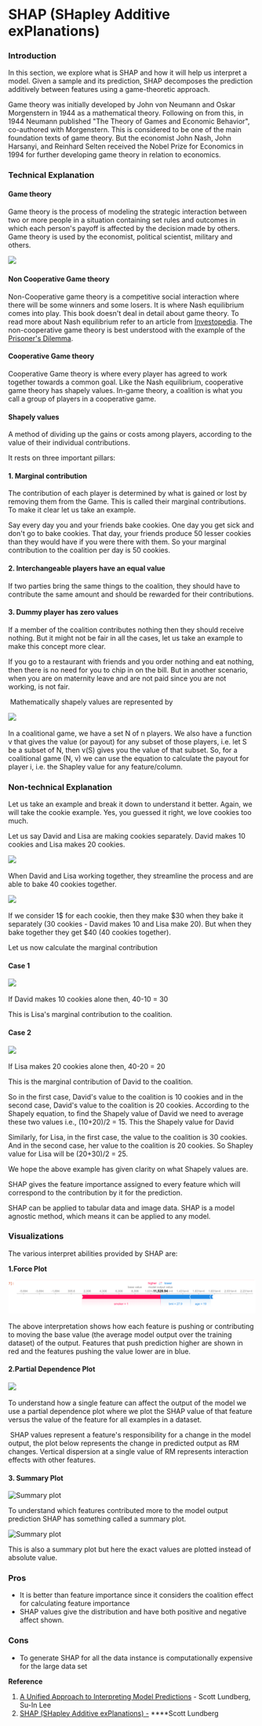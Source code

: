 # SHAP \(SHapley Additive exPlanations\)

### **Introduction**

In this section, we explore what is SHAP and how it will help us interpret a model. Given a sample and its prediction, SHAP decomposes the prediction additively between features using a game-theoretic approach.

Game theory was initially developed by John von Neumann and Oskar Morgenstern in 1944 as a mathematical theory. Following on from this, in 1944 Neumann published "The Theory of Games and Economic Behavior", co-authored with Morgenstern. This is considered to be one of the main foundation texts of game theory. But the economist John Nash, John Harsanyi, and Reinhard Selten received the Nobel Prize for Economics in 1994 for further developing game theory in relation to economics.

### Technical Explanation

#### Game theory

‌Game theory is the process of modeling the strategic interaction between two or more people in a situation containing set rules and outcomes in which each person's payoff is affected by the decision made by others. Game theory is used by the economist, political scientist, military and others.

![](https://gblobscdn.gitbook.com/assets%2F-MAC2Jbv5mGL5pUkLsG8%2Fsync%2Ff3f8943d2e1f2987432f7aab41a1647abd8b27d5.png?alt=media)

#### Non Cooperative Game theory

Non-Cooperative game theory is a competitive social interaction where there will be some winners and some losers. It is where Nash equilibrium comes into play. This book doesn't deal in detail about game theory. To read more about Nash equilibrium refer to an article from [Investopedia](https://www.investopedia.com/terms/n/nash-equilibrium.asp). The non-cooperative game theory is best understood with the example of the [Prisoner's Dilemma](https://www.investopedia.com/terms/p/prisoners-dilemma.asp).

#### Cooperative Game theory

Cooperative Game theory is where every player has agreed to work together towards a common goal. Like the Nash equilibrium, cooperative game theory has shapely values. In-game theory, a coalition is what you call a group of players in a cooperative game.

#### Shapely values

A method of dividing up the gains or costs among players, according to the value of their individual contributions.

It rests on three important pillars:

#### 1. Marginal contribution

The contribution of each player is determined by what is gained or lost by removing them from the Game. This is called their marginal contributions. To make it clear let us take an example.

‌Say every day you and your friends bake cookies. One day you get sick and don't go to bake cookies. That day, your friends produce 50 lesser cookies than they would have if you were there with them. So your marginal contribution to the coalition per day is 50 cookies.

#### 2. Interchangeable players have an equal value

If two parties bring the same things to the coalition, they should have to contribute the same amount and should be rewarded for their contributions.

#### 3. Dummy player has zero values

If a member of the coalition contributes nothing then they should receive nothing. But it might not be fair in all the cases, let us take an example to make this concept more clear.

‌If you go to a restaurant with friends and you order nothing and eat nothing, then there is no need for you to chip in on the bill. But in another scenario, when you are on maternity leave and are not paid since you are not working, is not fair.

‌ Mathematically shapely values are represented by

![](https://gblobscdn.gitbook.com/assets%2F-MAC2Jbv5mGL5pUkLsG8%2Fsync%2Ff4fa557f5b9d49fb7abb54ea1ab29a6d77d76702.png?alt=media)

In a coalitional game, we have a set N of n players. We also have a function v that gives the value \(or payout\) for any subset of those players, i.e. let S be a subset of N, then v\(S\) gives you the value of that subset. So, for a coalitional game \(N, v\) we can use the equation to calculate the payout for player i, i.e. the Shapley value for any feature/column.

### **Non-technical Explanation**

Let us take an example and break it down to understand it better. Again, we will take the cookie example. Yes, you guessed it right, we love cookies too much.

Let us say David and Lisa are making cookies separately. David makes 10 cookies and Lisa makes 20 cookies.

![](https://gblobscdn.gitbook.com/assets%2F-MAC2Jbv5mGL5pUkLsG8%2Fsync%2F3b3009a9fa91155a349ccd9b76e716d975c5ef48.png?alt=media)



‌When David and Lisa working together, they streamline the process and are able to bake 40 cookies together.

![](https://gblobscdn.gitbook.com/assets%2F-MAC2Jbv5mGL5pUkLsG8%2Fsync%2F205ae6f0bc3cf539d424cdc47500d35765419d35.png?alt=media)

‌If we consider 1$ for each cookie, then they make $30 when they bake it separately \(30 cookies - David makes 10 and Lisa make 20\). But when they bake together they get $40 \(40 cookies together\).

Let us now calculate the marginal contribution

#### Case 1

![](https://gblobscdn.gitbook.com/assets%2F-MAC2Jbv5mGL5pUkLsG8%2Fsync%2F04be9829c7c321e01faf5abc0bcc73bc8b90bea4.png?alt=media)

If David makes 10 cookies alone then, 40-10 = 30 

This is Lisa's marginal contribution to the coalition.

#### Case 2

![](https://gblobscdn.gitbook.com/assets%2F-MAC2Jbv5mGL5pUkLsG8%2Fsync%2Fbebe882ac75f49211b209f1028c9fa6f1670b580.png?alt=media)

If Lisa makes 20 cookies alone then, 40-20 = 20

This is the marginal contribution of David to the coalition.

So in the first case, David's value to the coalition is 10 cookies and in the second case, David's value to the coalition is 20 cookies. According to the Shapely equation, to find the Shapely value of David we need to average these two values i.e., \(10+20\)/2 = 15. This the  Shapely value for David

Similarly, for Lisa, in the first case, the value to the coalition is 30 cookies. And in the second case, her value to the coalition is 20 cookies. So Shapley value for Lisa will be \(20+30\)/2 = 25.

We hope the above example has given clarity on what Shapely values are.

‌SHAP gives the feature importance assigned to every feature which will correspond to the contribution by it for the prediction.

SHAP can be applied to tabular data and image data. SHAP is a model agnostic method, which means it can be applied to any model.

### Visualizations

The various interpret abilities provided by SHAP are:

**1.Force Plot**

![](../.gitbook/assets/image%20%285%29.png)

The above interpretation shows how each feature is pushing or contributing to moving the base value \(the average model output over the training dataset\) of the output. Features that push prediction higher are shown in red and the features pushing the value lower are in blue.

#### **2.Partial Dependence Plot** 

![](https://lh5.googleusercontent.com/xpaILWMid_xyQ7viUNI8rD584-C1uvJMNsh0LTpREJh4VRtLHYc27tfwZRWNkSh0kU-WeMayl7IXL2qZbp_3nT3lq3r8E4MOABBxZArgcBgFxv-eWckVMg4d2th0GwqjmJk2lPTI)

To understand how a single feature can affect the output of the model we use a partial dependence plot where we plot the SHAP value of that feature versus the value of the feature for all examples in a dataset.

‌ SHAP values represent a feature's responsibility for a change in the model output, the plot below represents the change in predicted output as RM changes. Vertical dispersion at a single value of RM represents interaction effects with other features. 

#### **3. Summary Plot**

![Summary plot](https://lh5.googleusercontent.com/czqK1_0oVj4fU5OnnA49GcMEIGad7UhKJMNh7wCE9VGzezCSHb4ji1ts_S1atsLKwK6HJaAmdMRvYDfRaLxkMF-CiZpDEvsPDp5W-stufPJ124fxsOUo8cpaK44XXq49mxFbTfHS)

To understand which features contributed more to the model output prediction SHAP has something called a summary plot.

![Summary plot](https://lh5.googleusercontent.com/iNdXT5IF0sVkDnfeFI0UBFpP0YDBR9xzX1rXj1n_g_l3SQc4m182ti-bmYWFusPRwhrTwJzA25HoE6SW87nnYsHVpGHhCPLgCw2-Z7_fhtRAZbH2kYLwBntyZsLdsk12LNqLKfoJ)

This is also a summary plot but here the exact values are plotted instead of absolute value.

### **Pros** 

* It is better than feature importance since it considers the coalition effect for calculating feature importance
* SHAP values give the distribution and have both positive and negative affect shown.

### **Cons**

* To generate SHAP for all the data instance is computationally expensive for the large data set



**Reference**

1. [A Unified Approach to Interpreting Model Predictions](https://arxiv.org/abs/1705.07874) - Scott Lundberg, Su-In Lee
2.  [SHAP \(SHapley Additive exPlanations\)  -](https://shap.readthedocs.io/en/latest/#) ****Scott Lundberg 

